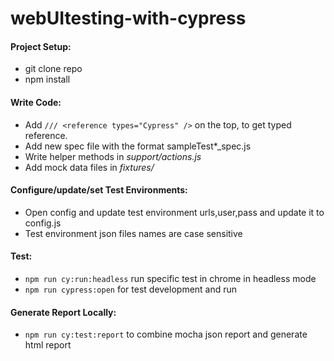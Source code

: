 # webUItesting-with-cypress

#### Project Setup:

- git clone repo
- npm install

#### Write Code:

- Add `/// <reference types="Cypress" />` on the top, to get typed reference.
- Add new spec file with the format sampleTest\*\_spec.js
- Write helper methods in _support/actions.js_
- Add mock data files in _fixtures/_

#### Configure/update/set Test Environments:

- Open config and update test environment urls,user,pass and update it to config.js
- Test environment json files names are case sensitive

#### Test:

- `npm run cy:run:headless` run specific test in chrome in headless mode
- `npm run cypress:open` for test development and run

#### Generate Report Locally:

- `npm run cy:test:report` to combine mocha json report and generate html report
